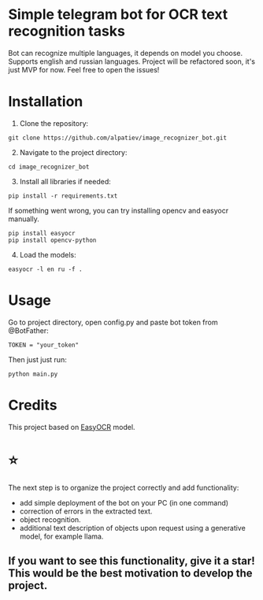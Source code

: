 # Simple telegram bot for OCR text recognition tasks
Bot can recognize multiple languages, it depends on model you choose. Supports english and russian languages.
Project will be refactored soon, it's just MVP for now. Feel free to open the issues! 

# Installation
1. Clone the repository:
```
git clone https://github.com/alpatiev/image_recognizer_bot.git
```
2. Navigate to the project directory:
```
cd image_recognizer_bot
```
3. Install all libraries if needed:
```
pip install -r requirements.txt
```
If something went wrong, you can try installing opencv and easyocr manually.
```
pip install easyocr
pip install opencv-python
```
4. Load the models:
```
easyocr -l en ru -f .
```

# Usage
Go to project directory, open config.py and paste bot token from @BotFather:
```
TOKEN = "your_token"
```
Then just just run:
```
python main.py
```

# Credits
This project based on [EasyOCR](https://github.com/JaidedAI/EasyOCR) model.

# ⭐️ 
The next step is to organize the project correctly and add functionality:
- add simple deployment of the bot on your PC (in one command)
- correction of errors in the extracted text.
- object recognition.
- additional text description of objects upon request using a generative model, for example llama.

## If you want to see this functionality, give it a star! This would be the best motivation to develop the project.



